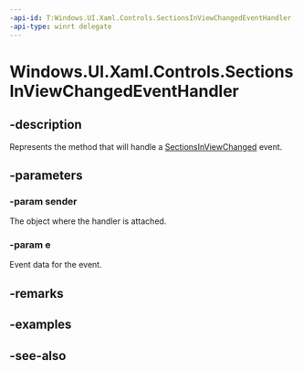 ```yaml
---
-api-id: T:Windows.UI.Xaml.Controls.SectionsInViewChangedEventHandler
-api-type: winrt delegate
---
```

<!-- Delegate syntax.
public delegate void SectionsInViewChangedEventHandler(System.Object sender, Windows.UI.Xaml.Controls.SectionsInViewChangedEventArgs e)
-->
# Windows.UI.Xaml.Controls.SectionsInViewChangedEventHandler

## -description
Represents the method that will handle a [SectionsInViewChanged](hub_sectionsinviewchanged.md) event.



## -parameters
### -param sender
The object where the handler is attached.

### -param e
Event data for the event.


## -remarks

## -examples

## -see-also
